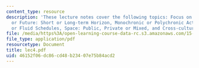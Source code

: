 ```yaml
---
content_type: resource
description: 'These lecture notes cover the following topics: Focus on Past, Present
  or Future: Short or Long-term Horizon, Monochronic or Polychronic Activities: Rigid
  or Fluid Schedules, Space: Public, Private or Mixed, and Cross-cultural Dialogue.'
file: /media/https%3A/open-learning-course-data-rc.s3.amazonaws.com/15-996-cross-cultural-leadership-fall-2004/46152f06dc86cd48b23407e75b84acd2_lec4.pdf
file_type: application/pdf
resourcetype: Document
title: lec4.pdf
uid: 46152f06-dc86-cd48-b234-07e75b84acd2
---
```

